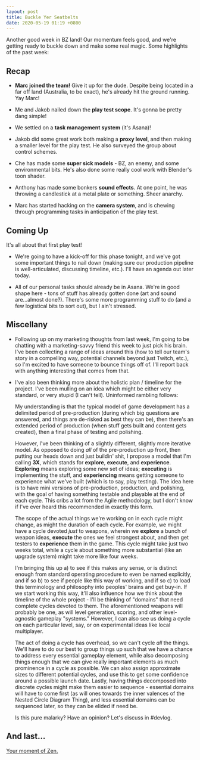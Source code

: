 ```yaml
---
layout: post
title: Buckle Yer Seatbelts
date: 2020-05-19 01:19 +0800
---
```


Another good week in BZ land! Our momentum feels good, and we're getting ready to buckle down and make some real magic. Some highlights of the past week:

## Recap

- **Marc joined the team!** Give it up for the dude. Despite being located in a far off land (Australia, to be exact), he's already hit the ground running. Yay Marc!

- Me and Jakob nailed down the **play test scope**. It's gonna be pretty dang simple!

- We settled on a **task management system** (it's Asana)!

- Jakob did some great work both making a **proxy level**, and then making a smaller level for the play test. He also surveyed the group about control schemes.

- Che has made some **super sick models** - BZ, an enemy, and some environmental bits. He's also done some really cool work with Blender's toon shader.

- Anthony has made some bonkers **sound effects**. At one point, he was throwing a candlestick at a metal plate or something. Sheer anarchy.

- Marc has started hacking on the **camera system**, and is chewing through programming tasks in anticipation of the play test.

## Coming Up

It's all about that first play test!

- We're going to have a kick-off for this phase tonight, and we've got some important things to nail down (making sure our production pipeline is well-articulated, discussing timeline, etc.). I'll have an agenda out later today.

- All of our personal tasks should already be in Asana. We're in good shape here - tons of stuff has already gotten done (art and sound are...almost done?). There's some more programming stuff to do (and a few logistical bits to sort out), but I ain't stressed.

## Miscellany

- Following up on my marketing thoughts from last week, I'm going to be chatting with a marketing-savvy friend this week to just pick his brain. I've been collecting a range of ideas around this (how to tell our team's story in a compelling way, potential channels beyond just Twitch, etc.), so I'm excited to have someone to bounce things off of. I'll report back with anything interesting that comes from that.

- I've also been thinking more about the holistic plan / timeline for the project. I've been mulling on an idea which might be either very standard, or very stupid (I can't tell). Uninformed rambling follows:

  My understanding is that the typical model of game development has a delimited period of pre-production (during which big questions are answered, and things are de-risked as best they can be), then there's an extended period of production (when stuff gets built and content gets created), then a final phase of testing and polishing.

  However, I've been thinking of a slightly different, slightly more iterative model. As opposed to doing *all* of the pre-production up front, then putting our heads down and just buildin' shit, I propose a model that I'm calling **3X**, which stands for **explore**, **execute**, and **experience**. **Exploring** means exploring some new set of ideas; **executing** is implementing the stuff, and **experiencing** means getting someone to experience what we've built (which is to say, play testing). The idea here is to have mini versions of pre-production, production, and polishing, with the goal of having something testable and playable at the end of each cycle. This cribs a lot from the Agile methodology, but I don't know if I've ever heard this recommended in exactly this form.

  The scope of the actual things we're working on in each cycle might change, as might the duration of each cycle. For example, we might have a cycle devoted *just* to weapons, wherein we **explore** a bunch of weapon ideas, **execute** the ones we feel strongest about, and then get testers to **experience** them in the game. This cycle might take just two weeks total, while a cycle about something more substantial (like an upgrade system) might take more like four weeks.

  I'm bringing this up a) to see if this makes any sense, or is distinct enough from standard operating procedure to even be named explicitly, and if so b) to see if people like this way of working, and if so c) to load this terminology and philosophy into peoples' brains and get buy-in. If we start working this way, it'll also influence how we think about the timeline of the whole project - I'll be thinking of "domains" that need complete cycles devoted to them. The aforementioned weapons will probably be one, as will level generation, scoring, and other level-agnostic gameplay "systems." However, I can also see us doing a cycle on each particular level, say, or on experimental ideas like local multiplayer.

  The act of doing a cycle has overhead, so we can't cycle *all* the things. We'll have to do our best to group things up such that we have a chance to address every essential gameplay element, while also decomposing things enough that we can give really important elements as much prominence in a cycle as possible. We can also assign approximate sizes to different potential cycles, and use this to get some confidence around a possible launch date. Lastly, having things decomposed into discrete cycles might make them easier to sequence - essential domains will have to come first (as will ones towards the inner valences of the Nested Circle Diagram Thing), and less essential domains can be sequenced later, so they can be elided if need be.

  Is this pure malarky? Have an opinion? Let's discuss in #devlog.

## And last...

[Your moment of Zen.](https://cdn.dribbble.com/users/274886/screenshots/6498783/shaqtus-story_4x.jpg)

